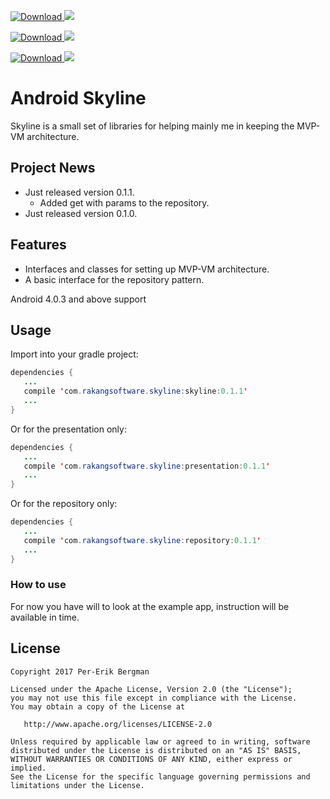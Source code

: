 [ ![Download](https://api.bintray.com/packages/pererikbergman/maven/skyline/images/download.svg) ](https://bintray.com/pererikbergman/maven/skyline/_latestVersion) <a href="http://www.methodscount.com/?lib=com.rakangsoftware.skyline%3Askyline%3A0.1.0"><img src="https://img.shields.io/badge/Methods and size-core: 2 | deps: 29322 | 15 KB-e91e63.svg"/></a>

[ ![Download](https://api.bintray.com/packages/pererikbergman/maven/skyline-presentation/images/download.svg) ](https://bintray.com/pererikbergman/maven/skyline-presentation/_latestVersion) <a href="http://www.methodscount.com/?lib=com.rakangsoftware.skyline%3Apresentation%3A0.1.0"><img src="https://img.shields.io/badge/Methods and size-core: 37 | deps: 29278 | 18 KB-e91e63.svg"/></a>

[ ![Download](https://api.bintray.com/packages/pererikbergman/maven/skyline-repository/images/download.svg) ](https://bintray.com/pererikbergman/maven/skyline-repository/_latestVersion) <a href="http://www.methodscount.com/?lib=com.rakangsoftware.skyline%3Arepository%3A0.1.0"><img src="https://img.shields.io/badge/Methods and size-core: 7 | deps: 29278 | 16 KB-e91e63.svg"/></a>



# Android Skyline 
Skyline is a small set of libraries for helping mainly me in keeping the MVP-VM architecture.

## Project News 
 * Just released version 0.1.1.
    * Added get with params to the repository.
 * Just released version 0.1.0.

## Features
 * Interfaces and classes for setting up MVP-VM architecture.
 * A basic interface for the repository pattern.

Android 4.0.3 and above support

## Usage 
Import into your gradle project:
 ``` java
dependencies {
    ...
    compile 'com.rakangsoftware.skyline:skyline:0.1.1'
    ...
}
```

Or for the presentation only:
 ``` java
dependencies {
    ...
    compile 'com.rakangsoftware.skyline:presentation:0.1.1'
    ...
}
```

Or for the repository only:
 ``` java
dependencies {
    ...
    compile 'com.rakangsoftware.skyline:repository:0.1.1'
    ...
}
```

### How to use
For now you have will to look at the example app, instruction will be available in time. 

## License

    Copyright 2017 Per-Erik Bergman

    Licensed under the Apache License, Version 2.0 (the "License");
    you may not use this file except in compliance with the License.
    You may obtain a copy of the License at

       http://www.apache.org/licenses/LICENSE-2.0

    Unless required by applicable law or agreed to in writing, software
    distributed under the License is distributed on an "AS IS" BASIS,
    WITHOUT WARRANTIES OR CONDITIONS OF ANY KIND, either express or implied.
    See the License for the specific language governing permissions and
    limitations under the License.
